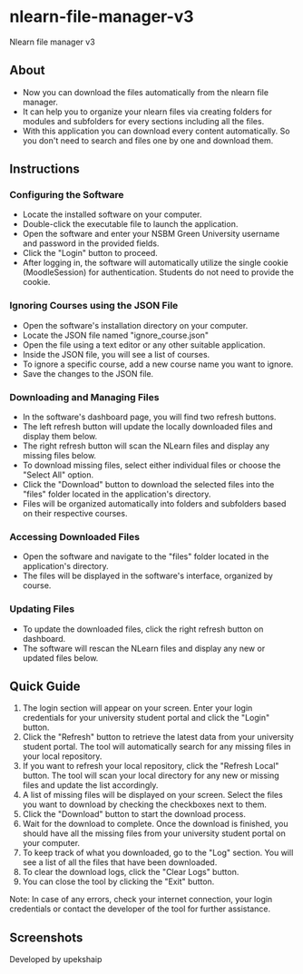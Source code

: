 # nlearn-file-manager-v3
Nlearn file manager v3

## About

- Now you can download the files automatically from the nlearn file manager.
- It can help you to organize your nlearn files via creating folders for modules and subfolders for every sections including all the files.
- With this application you can download every content automatically. So you don't need to search and files one by one and download them.


## Instructions

### Configuring the Software

- Locate the installed software on your computer.
- Double-click the executable file to launch the application.
- Open the software and enter your NSBM Green University username and password in the provided fields.
- Click the "Login" button to proceed.
- After logging in, the software will automatically utilize the single cookie (MoodleSession) for authentication. Students do not need to provide the cookie.

### Ignoring Courses using the JSON File

- Open the software's installation directory on your computer.
- Locate the JSON file named "ignore_course.json" 
- Open the file using a text editor or any other suitable application.
- Inside the JSON file, you will see a list of courses.
- To ignore a specific course, add a new course name you want to ignore.
- Save the changes to the JSON file.

### Downloading and Managing Files

- In the software's dashboard page, you will find two refresh buttons.
- The left refresh button will update the locally downloaded files and display them below.
- The right refresh button will scan the NLearn files and display any missing files below.
- To download missing files, select either individual files or choose the "Select All" option.
- Click the "Download" button to download the selected files into the "files" folder located in the application's directory.
- Files will be organized automatically into folders and subfolders based on their respective courses.

### Accessing Downloaded Files

- Open the software and navigate to the "files" folder located in the application's directory.
- The files will be displayed in the software's interface, organized by course.

### Updating Files

- To update the downloaded files, click the right refresh button on dashboard.
- The software will rescan the NLearn files and display any new or updated files below.

## Quick Guide

1. The login section will appear on your screen. Enter your login credentials for your university student portal and click the "Login" button.
2. Click the "Refresh" button to retrieve the latest data from your university student portal. The tool will automatically search for any missing files in your local repository.
3. If you want to refresh your local repository, click the "Refresh Local" button. The tool will scan your local directory for any new or missing files and update the list accordingly.
4. A list of missing files will be displayed on your screen. Select the files you want to download by checking the checkboxes next to them.
5. Click the "Download" button to start the download process.
6. Wait for the download to complete. Once the download is finished, you should have all the missing files from your university student portal on your computer.
7. To keep track of what you downloaded, go to the "Log" section. You will see a list of all the files that have been downloaded.
8. To clear the download logs, click the "Clear Logs" button.
9. You can close the tool by clicking the "Exit" button.

Note: In case of any errors, check your internet connection, your login credentials or contact the developer of the tool for further assistance.

## Screenshots


Developed by upekshaip

